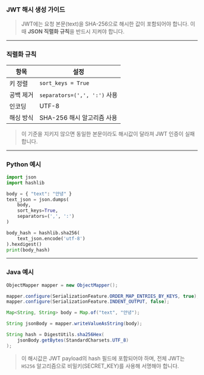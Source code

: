 ### **JWT 해시 생성 가이드**

>JWT에는 요청 본문(text)을 SHA-256으로 해시한 값이 포함되어야 합니다. 이때 **JSON 직렬화 규칙**을 반드시 지켜야 합니다.

---

### **직렬화 규칙**

| 항목       | 설정                          |
|------------|-------------------------------|
| 키 정렬     | `sort_keys = True`            |
| 공백 제거   | `separators=(',', ':')` 사용 |
| 인코딩     | UTF-8                         |
| 해싱 방식  | SHA-256 해시 알고리즘 사용    |

>이 기준을 지키지 않으면 동일한 본문이라도 해시값이 달라져 JWT 인증이 실패합니다.

---

### **Python 예시**

```python
import json
import hashlib

body = { "text": "안녕" }
text_json = json.dumps(
    body,
    sort_keys=True,
    separators=(',', ':')
)

body_hash = hashlib.sha256(
    text_json.encode('utf-8')
).hexdigest()
print(body_hash)
```
---

### **Java 예시**

```java
ObjectMapper mapper = new ObjectMapper();

mapper.configure(SerializationFeature.ORDER_MAP_ENTRIES_BY_KEYS, true); // 키 정렬
mapper.configure(SerializationFeature.INDENT_OUTPUT, false);            // 들여쓰기 제거

Map<String, String> body = Map.of("text", "안녕");

String jsonBody = mapper.writeValueAsString(body);

String hash = DigestUtils.sha256Hex(
    jsonBody.getBytes(StandardCharsets.UTF_8)
);

```

>이 해시값은 JWT payload의 hash 필드에 포함되어야 하며, 전체 JWT는 `HS256` 알고리즘으로 비밀키(SECRET_KEY)를 사용해 서명해야 합니다.